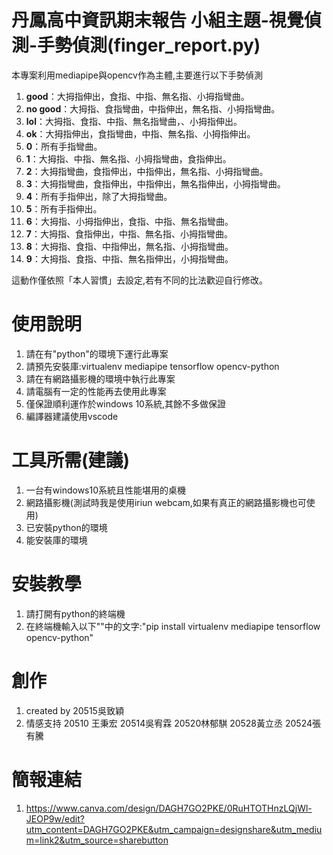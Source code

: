 # 丹鳳高中資訊期末報告 小組主題-視覺偵測-手勢偵測(finger_report.py)

本專案利用mediapipe與opencv作為主體,主要進行以下手勢偵測

1. **good**：大拇指伸出，食指、中指、無名指、小拇指彎曲。
2. **no good**：大拇指、食指彎曲，中指伸出，無名指、小拇指彎曲。
3. **lol**：大拇指、食指、中指、無名指彎曲，、小拇指伸出。
4. **ok**：大拇指伸出，食指彎曲，中指、無名指、小拇指伸出。
5. **0**：所有手指彎曲。
6. **1**：大拇指、中指、無名指、小拇指彎曲，食指伸出。
7. **2**：大拇指彎曲，食指伸出，中指伸出，無名指、小拇指彎曲。
8. **3**：大拇指彎曲，食指伸出，中指伸出，無名指伸出，小拇指彎曲。
9. **4**：所有手指伸出，除了大拇指彎曲。
10. **5**：所有手指伸出。
11. **6**：大拇指、小拇指伸出，食指、中指、無名指彎曲。
12. **7**：大拇指、食指伸出，中指、無名指、小拇指彎曲。
13. **8**：大拇指、食指、中指伸出，無名指、小拇指彎曲。
14. **9**：大拇指、食指、中指、無名指伸出，小拇指彎曲。

這動作僅依照「本人習慣」去設定,若有不同的比法歡迎自行修改。 

# 使用說明
1. 請在有"python"的環境下運行此專案
2. 請預先安裝庫:virtualenv mediapipe tensorflow opencv-python
3. 請在有網路攝影機的環境中執行此專案
4. 請電腦有一定的性能再去使用此專案
5. 僅保證順利運作於windows 10系統,其餘不多做保證
6. 編譯器建議使用vscode

# 工具所需(建議)
1. 一台有windows10系統且性能堪用的桌機
2. 網路攝影機(測試時我是使用iriun webcam,如果有真正的網路攝影機也可使用)
4. 已安裝python的環境
3. 能安裝庫的環境

# 安裝教學
1. 請打開有python的終端機
2. 在終端機輸入以下""中的文字:"pip install virtualenv mediapipe tensorflow opencv-python"

# 創作
1. created by 20515吳致穎
2. 情感支持 20510 王秉宏 20514吳宥霖 20520林郁騏 20528黃立丞 20524張有騰

# 簡報連結

1. https://www.canva.com/design/DAGH7GO2PKE/0RuHTOTHnzLQjWl-JEOP9w/edit?utm_content=DAGH7GO2PKE&utm_campaign=designshare&utm_medium=link2&utm_source=sharebutton

